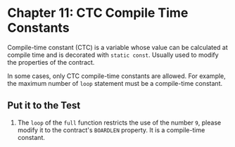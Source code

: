 # Chapter 11: CTC Compile Time Constants

Compile-time constant (CTC) is a variable whose value can be calculated at compile time and is decorated with `static const`. Usually used to modify the properties of the contract.

In some cases, only CTC compile-time constants are allowed. For example, the maximum number of  `loop` statement must be a compile-time constant.

## Put it to the Test

1. The `loop` of the `full` function restricts the use of the number `9`, please modify it to the contract's `BOARDLEN` property. It is a compile-time constant.
